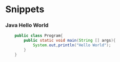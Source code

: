 # Snippets


### Java Hello World
```java
    public class Program{
        public static void main(String [] args){
            System.out,println("Hello World");
        }
    }
```